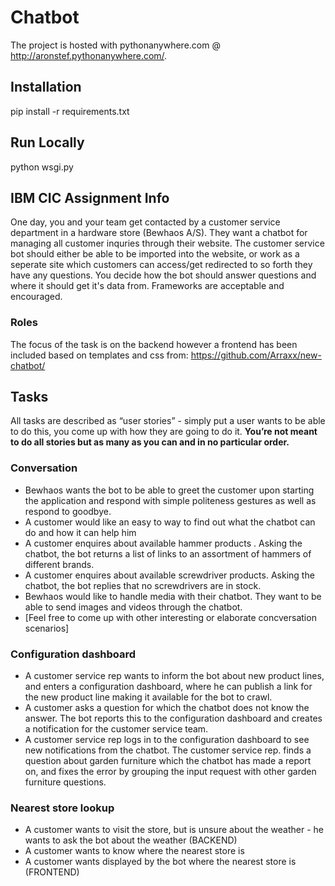 # Chatbot
The project is hosted with pythonanywhere.com @ http://aronstef.pythonanywhere.com/.

## Installation
pip install -r requirements.txt

## Run Locally
python wsgi.py

## IBM CIC Assignment Info
One day, you and your team get contacted by a customer service department in a hardware store (Bewhaos A/S). They want a chatbot for managing all customer inquries through their website.
The customer service bot should either be able to be imported into the website, or work as a seperate site which customers can access/get redirected to so forth they have any questions.
You decide how the bot should answer questions and where it should get it's data from. Frameworks are acceptable and encouraged.

### Roles
The focus of the task is on the backend however a frontend has been included based on templates and css from: https://github.com/Arraxx/new-chatbot/

## Tasks
All tasks are described as “user stories” - simply put a user wants to be able to do this, you come up with how they are going to do it. **You’re not meant to do all stories but as many as you can and in no particular order.**

### Conversation
- Bewhaos wants the bot to be able to greet the customer upon starting the application and respond with simple politeness gestures as well as respond to goodbye.
- A customer would like an easy to way to find out what the chatbot can do and how it can help him
- A customer enquires about available hammer products . Asking the chatbot, the bot returns a list of links to an assortment of hammers of different brands.
- A customer enquires about available screwdriver products. Asking the chatbot, the bot replies that no screwdrivers are in stock.
- Bewhaos would like to handle media with their chatbot. They want to be able to send images and videos through the chatbot.
- [Feel free to come up with other interesting or elaborate concversation scenarios]
### Configuration dashboard
- A customer service rep wants to inform the bot about new product lines, and enters a configuration dashboard, where he can publish a link for the new product line making it available for the bot to crawl.
- A customer asks a question for which the chatbot does not know the answer. The bot reports this to the configuration dashboard and creates a notification for the customer service team.
- A customer service rep logs in to the configuration dashboard to see new notifications from the chatbot. The customer service rep. finds a question about garden furniture which the chatbot has made a report on, and fixes the error by grouping the input request with other garden furniture questions.
### Nearest store lookup
- A customer wants to visit the store, but is unsure about the weather - he wants to ask the bot about the weather (BACKEND)
- A customer wants to know where the nearest store is
- A customer wants displayed by the bot where the nearest store is (FRONTEND) 


